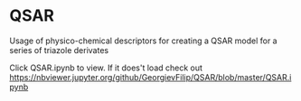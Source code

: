 # QSAR
Usage of physico-chemical descriptors for creating a QSAR model for a series of triazole derivates

Click QSAR.ipynb to view. 
If it does't load check out https://nbviewer.jupyter.org/github/GeorgievFilip/QSAR/blob/master/QSAR.ipynb
